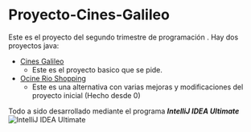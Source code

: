 # Proyecto-Cines-Galileo
Este es el proyecto del segundo trimestre de programación .
Hay dos proyectos java:
 - [Cines Galileo](https://github.com/kaiserdj/Proyecto-Cines-Galileo/tree/master/Cines%20Galileo)
	 - Este es el proyecto basico que se pide.
 - [Ocine Rio Shopping](https://github.com/kaiserdj/Proyecto-Cines-Galileo/tree/master/Ocine_Rio_Shopping)
	 - Este es una alternativa con varias mejoras y modificaciones del proyecto inicial (Hecho desde 0)

Todo a sido desarrollado mediante el programa ***IntelliJ IDEA Ultimate***
![IntelliJ IDEA Ultimate](http://resources.jetbrains.com/storage/products/intellij-idea/img/meta/intellij-idea_logo_300x300.png)
